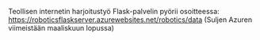 Teollisen internetin harjoitustyö
Flask-palvelin pyörii osoitteessa: https://roboticsflaskserver.azurewebsites.net/robotics/data
(Suljen Azuren viimeistään maaliskuun lopussa)
